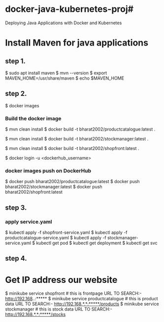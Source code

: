 # docker-java-kubernetes-proj# 
Deploying Java Applications with Docker and Kubernetes

# Install Maven for java applications
## step 1.
$ sudo apt install maven
$ mvn --version
$ export MAVEN_HOME=/usr/share/maven
$ echo $MAVEN_HOME

## step 2.
$ docker images
### Build the docker image
$ mvn clean install
$ docker build -t bharat2002/productcatalogue:latest .

$ mvn clean install
$ docker build -t bharat2002/stockmanager:latest .

$ mvn clean install
$ docker build -t bharat2002/shopfront:latest .

$ docker login -u <dockerhub_username>
### docker images push on DockerHub
$ docker push bharat2002/productcatalogue:latest
$ docker push bharat2002/stockmanager:latest
$ docker push bharat2002/shopfront:latest

## step 3.
### apply service.yaml
$ kubectl apply -f shopfront-service.yaml
$ kubectl apply -f productcatalogue-service.yaml
$ kubectl apply -f stockmanager-service.yaml
$ kubectl get pod
$ kubectl get deployment
$ kubectl get svc

## step 4.
# Get IP address our website
$ minikube service shopfront  # this is frontpage
	  URL TO SEARCH:- http://192.168.*.*:*****
$ minikube service productcatalogue # this is product data
	  URL TO SEARCH:- http://192.168.*.*:*****/products
$ minikube service stockmanager # this is stock data
	  URL TO SEARCH:- http://192.168.*.*:*****/stocks
